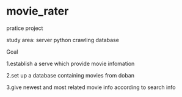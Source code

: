 # movie_rater
pratice project 

study area: server 
            python crawling 
            database




Goal

1.establish a serve which provide movie infomation 

2.set up a database containing movies from doban

3.give newest and most related movie info according to search info
